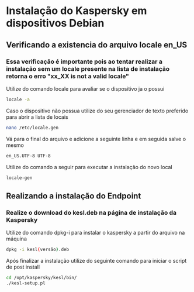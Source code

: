 # Instalação do Kaspersky em dispositivos Debian

## Verificando a existencia do arquivo locale en_US
### Essa verificação é importante pois ao tentar realizar a instalação sem um locale presente na lista de instalação retorna o erro "xx_XX is not a valid locale"

Utilize do comando locale para avaliar se o dispositivo ja o possui

```bash
locale -a
```

Caso o dispositivo não possua utilize do seu gerenciador de texto preferido para abrir a lista de locais

```bash
nano /etc/locale.gen
```
Vá para o final do arquivo e adicione a seguinte linha e em seguida salve o mesmo

```bash
en_US.UTF-8 UTF-8
```

Utilize do comando a seguir para executar a instalação do novo local

```bash
locale-gen
```
## Realizando a instalação do Endpoint
### Realize o download do kesl.deb na página de instalação da Kaspersky

Utilize do comando dpkg-i para instalar o kaspersky a partir do arquivo na máquina

```bash
dpkg -i kesl(versão).deb
```

Após finalizar a instalação utilize do seguinte comando para iniciar o script de post install
```bash
cd /opt/kaspersky/kesl/bin/
./kesl-setup.pl
```
